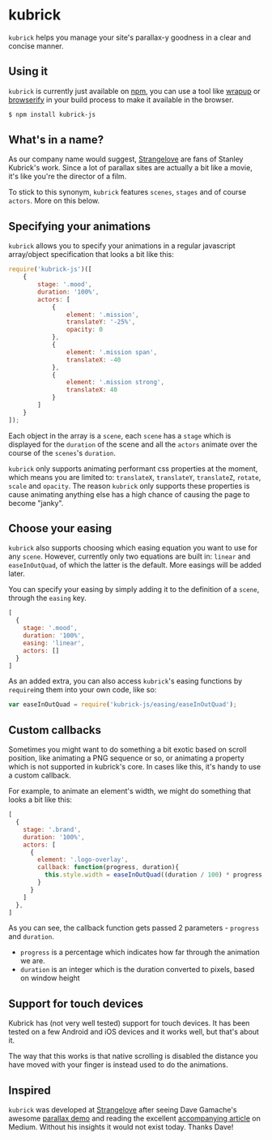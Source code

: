 # kubrick

`kubrick` helps you manage your site's parallax-y goodness in a clear and
concise manner.

## Using it

`kubrick` is currently just available on [npm][npm], you can use a tool like
[wrapup][wrapup] or [browserify][browserify] in your build process to make it
available in the browser.

```bash
$ npm install kubrick-js
```

## What's in a name?

As our company name would suggest, [Strangelove][strangelove] are fans of
Stanley Kubrick's work. Since a lot of parallax sites are actually a bit like a
movie, it's like you're the director of a film.

To stick to this synonym, `kubrick` features `scenes`, `stages` and of course
`actors`. More on this below.

## Specifying your animations

`kubrick` allows you to specify your animations in a regular javascript
array/object specification that looks a bit like this:

```js
require('kubrick-js')([
	{
		stage: '.mood',
		duration: '100%',
		actors: [
			{
				element: '.mission',
				translateY: '-25%',
				opacity: 0
			},
			{
				element: '.mission span',
				translateX: -40
			},
			{
				element: '.mission strong',
				translateX: 40
			}
		]
	}
]);
```

Each object in the array is a `scene`, each `scene` has a `stage` which is
displayed for the `duration` of the scene and all the `actors` animate over the
course of the `scenes`'s `duration`.

`kubrick` only supports animating performant css properties at the moment, which
means you are limited to: `translateX`, `translateY`, `translateZ`, `rotate`,
`scale` and `opacity`. The reason `kubrick` only supports these properties is
cause animating anything else has a high chance of causing the page to become
"janky".

## Choose your easing

`kubrick` also supports choosing which easing equation you want to use for any
`scene`. However, currently only two equations are built in: `linear` and
`easeInOutQuad`, of which the latter is the default. More easings will be added
later.

You can specify your easing by simply adding it to the definition of a `scene`,
through the `easing` key.

```js
[
  {
    stage: '.mood',
    duration: '100%',
    easing: 'linear',
    actors: []
  }
]
```

As an added extra, you can also access `kubrick`'s easing functions by
`require`ing them into your own code, like so:

```js
var easeInOutQuad = require('kubrick-js/easing/easeInOutQuad');
```

## Custom callbacks

Sometimes you might want to do something a bit exotic based on scroll position,
like animating a PNG sequence or so, or animating a property which is not
supported in kubrick's core. In cases like this, it's handy to use a custom
callback.

For example, to animate an element's width, we might do something that looks a
bit like this:

```js
[
  {
    stage: '.brand',
    duration: '100%',
    actors: [
      {
        element: '.logo-overlay',
        callback: function(progress, duration){
          this.style.width = easeInOutQuad((duration / 100) * progress, 0, 700, duration) + 'px';
        }
      }
    ]
  },
]
```

As you can see, the callback function gets passed 2 parameters - `progress` and
`duration`.

- `progress` is a percentage which indicates how far through the animation we
  are.
- `duration` is an integer which is the duration converted to pixels, based on
  window height

## Support for touch devices

Kubrick has (not very well tested) support for touch devices. It has been tested
on a few Android and iOS devices and it works well, but that's about it.

The way that this works is that native scrolling is disabled the distance you
have moved with your finger is instead used to do the animations.

## Inspired

`kubrick` was developed at [Strangelove][strangelove] after seeing Dave
Gamache's awesome [parallax demo][demo] and reading the excellent [accompanying
article][article] on Medium. Without his insights it would not exist today.
Thanks Dave!

[npm]: https://www.npmjs.org/
[wrapup]: https://github.com/mootools/wrapup
[browserify]: https://github.com/substack/node-browserify
[strangelove]: http://strangelove.nl/
[demo]: http://davegamache.com/parallax/
[article]: https://medium.com/@dhg/parallax-done-right-82ced812e61c
